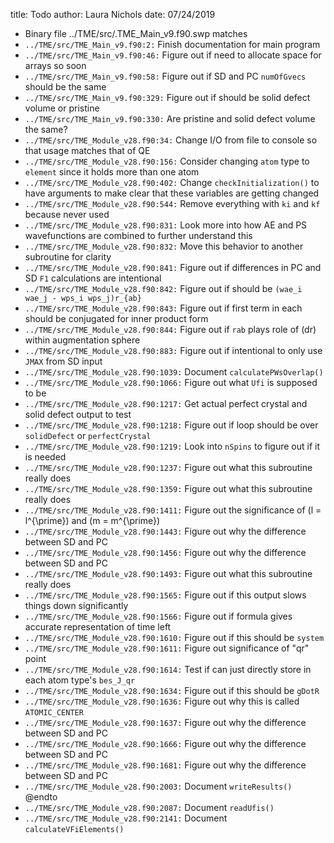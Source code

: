 title: Todo
author: Laura Nichols
date: 07/24/2019

* Binary file ../TME/src/.TME_Main_v9.f90.swp matches
* `../TME/src/TME_Main_v9.f90:2:` Finish documentation for main program
* `../TME/src/TME_Main_v9.f90:46:` Figure out if need to allocate space for arrays so soon
* `../TME/src/TME_Main_v9.f90:58:` Figure out if SD and PC `numOfGvecs` should be the same
* `../TME/src/TME_Main_v9.f90:329:` Figure out if should be solid defect volume or pristine
* `../TME/src/TME_Main_v9.f90:330:` Are pristine and solid defect volume the same?
* `../TME/src/TME_Module_v28.f90:34:` Change I/O from file to console so that usage matches that of QE
* `../TME/src/TME_Module_v28.f90:156:` Consider changing `atom` type to `element` since it holds more than one atom
* `../TME/src/TME_Module_v28.f90:402:` Change `checkInitialization()` to have arguments to make clear that these variables are getting changed
* `../TME/src/TME_Module_v28.f90:544:` Remove everything with `ki` and `kf` because never used
* `../TME/src/TME_Module_v28.f90:831:` Look more into how AE and PS wavefunctions are combined to further understand this
* `../TME/src/TME_Module_v28.f90:832:` Move this behavior to another subroutine for clarity
* `../TME/src/TME_Module_v28.f90:841:` Figure out if differences in PC and SD `F1` calculations are intentional
* `../TME/src/TME_Module_v28.f90:842:` Figure out if should be `(wae_i wae_j - wps_i wps_j)r_{ab}`
* `../TME/src/TME_Module_v28.f90:843:` Figure out if first term in each should be conjugated for inner product form
* `../TME/src/TME_Module_v28.f90:844:` Figure out if `rab` plays role of \(dr\) within augmentation sphere
* `../TME/src/TME_Module_v28.f90:883:` Figure out if intentional to only use `JMAX` from SD input
* `../TME/src/TME_Module_v28.f90:1039:` Document `calculatePWsOverlap()`
* `../TME/src/TME_Module_v28.f90:1066:` Figure out what `Ufi` is supposed to be
* `../TME/src/TME_Module_v28.f90:1217:` Get actual perfect crystal and solid defect output to test
* `../TME/src/TME_Module_v28.f90:1218:` Figure out if loop should be over `solidDefect` or `perfectCrystal`
* `../TME/src/TME_Module_v28.f90:1219:` Look into `nSpins` to figure out if it is needed
* `../TME/src/TME_Module_v28.f90:1237:` Figure out what this subroutine really does
* `../TME/src/TME_Module_v28.f90:1359:` Figure out what this subroutine really does
* `../TME/src/TME_Module_v28.f90:1411:` Figure out the significance of \(l = l^{\prime}\) and \(m = m^{\prime}\)
* `../TME/src/TME_Module_v28.f90:1443:` Figure out why the difference between SD and PC
* `../TME/src/TME_Module_v28.f90:1456:` Figure out why the difference between SD and PC
* `../TME/src/TME_Module_v28.f90:1493:` Figure out what this subroutine really does
* `../TME/src/TME_Module_v28.f90:1565:` Figure out if this output slows things down significantly
* `../TME/src/TME_Module_v28.f90:1566:` Figure out if formula gives accurate representation of time left
* `../TME/src/TME_Module_v28.f90:1610:` Figure out if this should be `system`
* `../TME/src/TME_Module_v28.f90:1611:` Figure out significance of "qr" point
* `../TME/src/TME_Module_v28.f90:1614:` Test if can just directly store in each atom type's `bes_J_qr`
* `../TME/src/TME_Module_v28.f90:1634:` Figure out if this should be `gDotR`
* `../TME/src/TME_Module_v28.f90:1636:` Figure out why this is called `ATOMIC_CENTER`
* `../TME/src/TME_Module_v28.f90:1637:` Figure out why the difference between SD and PC
* `../TME/src/TME_Module_v28.f90:1666:` Figure out why the difference between SD and PC
* `../TME/src/TME_Module_v28.f90:1681:` Figure out why the difference between SD and PC
* `../TME/src/TME_Module_v28.f90:2003:` Document `writeResults()` @endto
* `../TME/src/TME_Module_v28.f90:2087:` Document `readUfis()`
* `../TME/src/TME_Module_v28.f90:2141:` Document `calculateVFiElements()`
